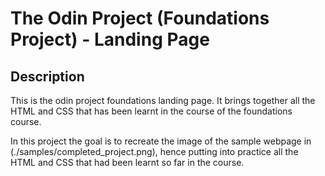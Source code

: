 # The Odin Project (Foundations Project) - Landing Page

## Description
This is the odin project foundations landing page. It brings together all the HTML and CSS that has been learnt in the course of the foundations course.

In this project the goal is to recreate the image of the sample webpage in (./samples/completed_project.png), hence putting into practice all the HTML and CSS that had been learnt so far in the course.